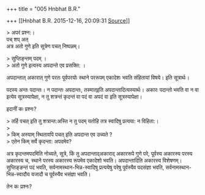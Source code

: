 +++
title = "005 Hnbhat B.R."

+++
[[Hnbhat B.R.	2015-12-16, 20:09:31 [Source](https://groups.google.com/g/samskrita/c/XaXXN1GwlZ8)]]



\> अपरं प्रश्न:।  
पच् शप् अत्  
अत्र अतो गुणे इति सूत्रेण पचत् निष्पन्नम्।

\> सुप्तिङ्न्तम् पदम् ।  
\> अतो गुणे इत्यस्य अपदान्ते एव प्रसक्ति: ।

अपदान्तात् अकारात् गुणे परतः पूर्वपरयोः स्थाने पररूपम् एकादेशः भवति संहितायां विषये। इति सूत्रार्थः।

पदस्य अन्तः पदान्तः। न पदान्तः अपदान्तः, तस्मात्इति अपदान्तादित्यस्यार्थः। अकारः पदान्तो भवति वा न वा इत्येव सूत्रस्यापेक्षा, न तु शत्रन्तं कृदन्तं वा पदं वा अपदं वा इति सूत्रस्यापेक्षा।

इदानीं कः प्रश्नः?

\> तर्हि पचत् इति तु शत्रान्त:अस्ति न तु पदम् यतोहि तत्र स्वादिषु प्रत्यया: न विहिता:।  
\>  
\> किम् अस्याम् स्थितावपि पचत् इति अपदान्त एव उच्यते ?  
\> एतेन किम् सर्वे कृदन्ता: अपदमेव?

अत्र कृदन्तमपदमिति नोच्यते, सूत्रे, किं तु अपदान्ताद्अकाराद् अकाररूपे गुणे परे, पूर्वस्य अकारस्य परस्य अकारस्य च, स्थाने परस्य अकारस्य रूपमेव एकादेशो भवति। अपदान्तादिति अकारस्य विशेषणम्। सुप्तिङ्ङन्तं पदं भवति,
सर्वनामस्थान-भिन्न-स्वादिषु प्रत्ययेषु परेषु पूर्वस्यैव पदसंज्ञा भवति, सर्वनामस्थान-भिन्न-स्वादौय यजादौ च पूर्वस्यैव भसंज्ञा भवति।

तेन कः प्रश्नः?  

